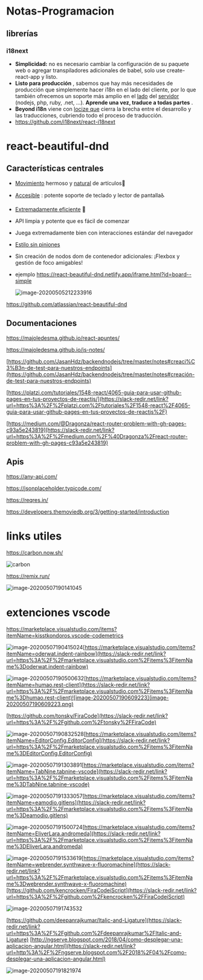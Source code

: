 # Notas-Programacion

## librerías

###  i18next

- **Simplicidad:** no es necesario cambiar la configuración de su paquete web o agregar transpiladores adicionales de babel, solo use create-react-app y listo.
- **Listo para producción** , sabemos que hay más necesidades de producción que simplemente hacer i18n en el lado del cliente, por lo que también ofrecemos un soporte más amplio en el [lado](https://www.i18next.com/supported-frameworks.html) del [servidor](https://www.i18next.com/supported-frameworks.html) (nodejs, php, ruby, .net, ...). **Aprende una vez, traduce a todas partes** .
- **Beyond i18n** viene con [locize que](https://locize.com/) cierra la brecha entre el desarrollo y las traducciones, cubriendo todo el proceso de traducción.
- https://github.com/i18next/react-i18next

# react-beautiful-dnd 

## Características centrales

- [Movimiento](https://github.com/atlassian/react-beautiful-dnd/blob/master/docs/about/animations.md) hermoso y [natural](https://github.com/atlassian/react-beautiful-dnd/blob/master/docs/about/animations.md) de artículos💐

- [Accesible](https://github.com/atlassian/react-beautiful-dnd/blob/master/docs/about/accessibility.md) : potente soporte de teclado y lector de pantalla♿️

- [Extremadamente eficiente](https://github.com/atlassian/react-beautiful-dnd/blob/master/docs/support/media.md) 🚀

- API limpia y potente que es fácil de comenzar

- Juega extremadamente bien con interacciones estándar del navegador

- [Estilo sin piniones](https://github.com/atlassian/react-beautiful-dnd/blob/master/docs/guides/preset-styles.md)

- Sin creación de nodos dom de contenedor adicionales: ¡Flexbox y gestión de foco amigables!

- ejemplo https://react-beautiful-dnd.netlify.app/iframe.html?id=board--simple

  

  ![image-20200505212233916](react-beautiful-dnd.png)

https://github.com/atlassian/react-beautiful-dnd

## Documentaciones

https://majoledesma.github.io/react-apuntes/

https://majoledesma.github.io/js-notes/

[https://github.com/JasanHdz/backendnodejs/tree/master/notes#creaci%C3%B3n-de-test-para-nuestros-endpoints](https://github.com/JasanHdz/backendnodejs/tree/master/notes#creación-de-test-para-nuestros-endpoints)

[https://platzi.com/tutoriales/1548-react/4065-guia-para-usar-github-pages-en-tus-proyectos-de-reactjs/](https://slack-redir.net/link?url=https%3A%2F%2Fplatzi.com%2Ftutoriales%2F1548-react%2F4065-guia-para-usar-github-pages-en-tus-proyectos-de-reactjs%2F)   

[https://medium.com/@Dragonza/react-router-problem-with-gh-pages-c93a5e243819](https://slack-redir.net/link?url=https%3A%2F%2Fmedium.com%2F%40Dragonza%2Freact-router-problem-with-gh-pages-c93a5e243819) 

## Apis

https://any-api.com/

https://jsonplaceholder.typicode.com/

https://reqres.in/

https://developers.themoviedb.org/3/getting-started/introduction

# links utiles

https://carbon.now.sh/

![carbon](carbon.jpg)



https://remix.run/

![image-20200507190141045](image-20200507190141045.png)

# extenciones vscode

https://marketplace.visualstudio.com/items?itemName=kisstkondoros.vscode-codemetrics

![image-20200507190415024](image-20200507190415024.png)[https://marketplace.visualstudio.com/items?itemName=oderwat.indent-rainbow](https://slack-redir.net/link?url=https%3A%2F%2Fmarketplace.visualstudio.com%2Fitems%3FitemName%3Doderwat.indent-rainbow)

![image-20200507190500632](image-20200507190500632.png)[https://marketplace.visualstudio.com/items?itemName=humao.rest-client](https://slack-redir.net/link?url=https%3A%2F%2Fmarketplace.visualstudio.com%2Fitems%3FitemName%3Dhumao.rest-client)![image-20200507190609223](image-20200507190609223.png)

[https://github.com/tonsky/FiraCode](https://slack-redir.net/link?url=https%3A%2F%2Fgithub.com%2Ftonsky%2FFiraCode)

![image-20200507190832528](image-20200507190832528.png)[https://marketplace.visualstudio.com/items?itemName=EditorConfig.EditorConfig](https://slack-redir.net/link?url=https%3A%2F%2Fmarketplace.visualstudio.com%2Fitems%3FitemName%3DEditorConfig.EditorConfig)

![image-20200507191303891](image-20200507191303891.png)[https://marketplace.visualstudio.com/items?itemName=TabNine.tabnine-vscode](https://slack-redir.net/link?url=https%3A%2F%2Fmarketplace.visualstudio.com%2Fitems%3FitemName%3DTabNine.tabnine-vscode)    

![image-20200507191333057](image-20200507191333057.png)[https://marketplace.visualstudio.com/items?itemName=eamodio.gitlens](https://slack-redir.net/link?url=https%3A%2F%2Fmarketplace.visualstudio.com%2Fitems%3FitemName%3Deamodio.gitlens)    

![image-20200507191500724](image-20200507191500724.png)[https://marketplace.visualstudio.com/items?itemName=EliverLara.andromeda](https://slack-redir.net/link?url=https%3A%2F%2Fmarketplace.visualstudio.com%2Fitems%3FitemName%3DEliverLara.andromeda) 

![image-20200507191533619](image-20200507191533619.png)[https://marketplace.visualstudio.com/items?itemName=webrender.synthwave-x-fluoromachine](https://slack-redir.net/link?url=https%3A%2F%2Fmarketplace.visualstudio.com%2Fitems%3FitemName%3Dwebrender.synthwave-x-fluoromachine)[https://github.com/kencrocken/FiraCodeiScript](https://slack-redir.net/link?url=https%3A%2F%2Fgithub.com%2Fkencrocken%2FFiraCodeiScript) 

![image-20200507191743532](image-20200507191633039.png)

 [https://github.com/deepanrajkumar/Italic-and-Ligature](https://slack-redir.net/link?url=https%3A%2F%2Fgithub.com%2Fdeepanrajkumar%2FItalic-and-Ligature) [http://ngserve.blogspot.com/2018/04/como-desplegar-una-aplicacion-angular.html](https://slack-redir.net/link?url=http%3A%2F%2Fngserve.blogspot.com%2F2018%2F04%2Fcomo-desplegar-una-aplicacion-angular.html)

![image-20200507191821974](image-20200507191821974.png)